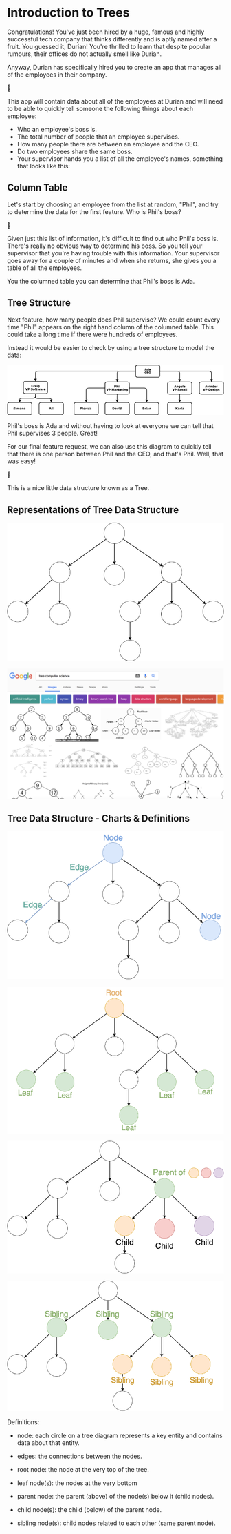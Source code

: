 # Introduction to Trees

Congratulations! You've just been hired by a huge, famous and highly successful tech company that thinks differently and is aptly named after a fruit. You guessed it, Durian! You're thrilled to learn that despite popular rumours, their offices do not actually smell like Durian.

Anyway, Durian has specifically hired you to create an app that manages all of the employees in their company.

🤗

This app will contain data about all of the employees at Durian and will need to be able to quickly tell someone the following things about each employee:

  * Who an employee's boss is.
  * The total number of people that an employee supervises.
  * How many people there are between an employee and the CEO.
  * Do two employees share the same boss.
  * Your supervisor hands you a list of all the employee's names, something that looks like this:


## Column Table
Let's start by choosing an employee from the list at random, "Phil", and try to determine the data for the first feature. Who is Phil's boss?

🤔

Given just this list of information, it's difficult to find out who Phil's boss is. There's really no obvious way to determine his boss. So you tell your supervisor that you're having trouble with this information. Your supervisor goes away for a couple of minutes and when she returns, she gives you a table of all the employees.

You the columned table you can determine that Phil's boss is Ada.


## Tree Structure 
Next feature, how many people does Phil supervise? We could count every time "Phil" appears on the right hand column of the columned table. This could take a long time if there were hundreds of employees.

Instead it would be easier to check by using a tree structure to model the data:

![Alt text](image.png)

Phil's boss is Ada and without having to look at everyone we can tell that Phil supervises 3 people. Great!

For our final feature request, we can also use this diagram to quickly tell that there is one person between Phil and the CEO, and that's Phil. Well, that was easy!

🤗

This is a nice little data structure known as a Tree.


## Representations of Tree Data Structure
![Alt text](image-1.png)

![Alt text](image-2.png)


## Tree Data Structure - Charts & Definitions
![Alt text](image-3.png)


![Alt text](image-4.png)


![Alt text](image-5.png)


![Alt text](image-6.png)


Definitions:

  * node: each circle on a tree diagram represents a key entity and contains data about that entity.

  * edges: the connections between the nodes.

  * root node: the node at the very top of the tree.

  * leaf node(s): the nodes at the very bottom

  * parent node: the parent (above) of the node(s) below it (child nodes).

  * child node(s): the child (below) of the parent node.

  * sibling node(s): child nodes related to each other (same parent node).